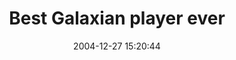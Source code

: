 ---
date: 2004-12-27 15:20:44
link:
  source: delicious
  source_url: https://del.icio.us/roytang
  text: Best Galaxian player ever
  url: http://news.bbc.co.uk/2/hi/uk_news/england/manchester/4119613.stm
slug: best-galaxian-player-ever
source: delicious
tags:
- articles
- games
title: Best Galaxian player ever
---